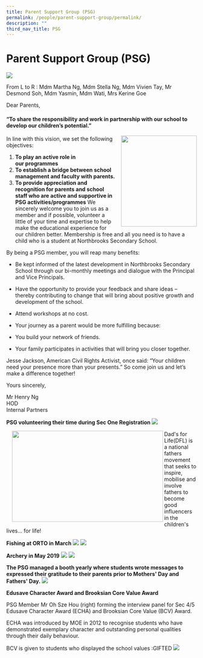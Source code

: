 ```yaml
---
title: Parent Support Group (PSG)
permalink: /people/parent-support-group/permalink/
description: ""
third_nav_title: PSG
---
```

Parent Support Group (PSG)
==========================



![](/images/PSG%202019.jpeg)

From L to R : Mdm Martha Ng, Mdm Stella Ng, Mdm Vivien Tay, Mr Desmond Soh, Mdm Yasmin, Mdm Wati, Mrs Kerine Goe 


Dear Parents,   

#### “To share the responsibility and work in partnership with our school to develop our children’s potential.”


<img src="/images/PSG.jpeg" style="width:200px;height:240px;margin-left:15px;" align = "right">

	
	
In line with this vision, we set the following objectives:
1.  **To play an active role in our programmes**
2.  **To establish a bridge between school management and faculty with parents.**
3.  **To provide appreciation and recognition for parents and school staff who are active and supportive in PSG activities/programmes**
We sincerely welcome you to join us as a member and if possible, volunteer a little of your time and expertise to help make the educational experience for our children better. Membership is free and all you need is to have a child who is a student at Northbrooks Secondary School.  

By being a PSG member, you will reap many benefits:  

*   Be kept informed of the latest development in Northbrooks Secondary School through our bi-monthly meetings and dialogue with the Principal and Vice Principals.
*   Have the opportunity to provide your feedback and share ideas – thereby contributing to change that will bring about positive growth and development of the school.
*   Attend workshops at no cost.
*   Your journey as a parent would be more fulfilling because:

*   You build your network of friends.
*   Your family participates in activities that will bring you closer together.


  



Jesse Jackson, American Civil Rights Activist, once said: “Your children need your presence more than your presents.” So come join us and let’s make a difference together!  

Yours sincerely,  

Mr Henry Ng  
HOD  
Internal Partners


**PSG volunteering their time during Sec One Registration**
![](/images/Fishing.jpeg)




<img src="/images/Dads%20for%20life%20.png" style="width:400px;height:240px;margin-left:15px;" align = "left">


Dad's for Life(DFL) is a national fathers movement that seeks to inspire, mobilise and involve fathers to become good influencers in the children's lives... for life!


**Fishing at ORTO in March**
![](/images/Fishing.jpeg)
![](/images/AAA.png)

**Archery in May 2019**
![](/images/Archery1.jpeg) ![](/images/Archery2.jpeg)

**The PSG managed a booth yearly where students wrote messages to expressed their gratitude to their parents prior to Mothers' Day and Fathers' Day.**
![](/images/AAA1.png)


**Edusave Character Award and Brooksian Core Value Award**

PSG Member Mr Oh Sze Hou (right) forming the interview panel for Sec 4/5 Edusave Character Award (ECHA) and Brooksian Core Value (BCV) Award.

ECHA was introduced by MOE in 2012 to recognise students who have demonstrated exemplary character and outstanding personal qualities through their daily behaviour.

BCV is given to students who displayed the school values :GIFTED
![](/images/ECHA%20BCV%20award%202019.jpeg)